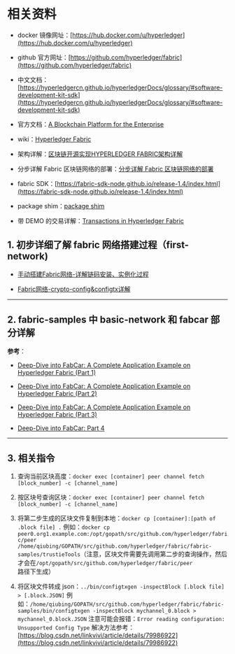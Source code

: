 # 相关资料

- docker 镜像网址：[https://hub.docker.com/u/hyperledger](https://hub.docker.com/u/hyperledger)

- github 官方网址：[https://github.com/hyperledger/fabric](https://github.com/hyperledger/fabric)

- 中文文档：[https://hyperledgercn.github.io/hyperledgerDocs/glossary/#software-development-kit-sdk](https://hyperledgercn.github.io/hyperledgerDocs/glossary/#software-development-kit-sdk)

- 官方文档：[A Blockchain Platform for the Enterprise](https://hyperledger-fabric.readthedocs.io/en/release-1.4/)

- wiki：[Hyperledger Fabric](https://wiki.hyperledger.org/display/Fabric)

- 架构详解：[区块链开源实现HYPERLEDGER FABRIC架构详解](http://www.taohui.pub/2018/05/26/%e5%8c%ba%e5%9d%97%e9%93%be%e5%bc%80%e6%ba%90%e5%ae%9e%e7%8e%b0hyperledger-fabric%e6%9e%b6%e6%9e%84%e8%af%a6%e8%a7%a3/?hmsr=toutiao.io&utm_medium=toutiao.io&utm_source=toutiao.io)

- 分步详解 Fabric 区块链网络的部署：[分步详解 Fabric 区块链网络的部署](https://www.ibm.com/developerworks/cn/cloud/library/cl-lo-hyperledger-fabric-practice-analysis/index.html)

- fabric SDK：[https://fabric-sdk-node.github.io/release-1.4/index.html](https://fabric-sdk-node.github.io/release-1.4/index.html)

- package shim：[package shim](https://godoc.org/github.com/hyperledger/fabric/core/chaincode/shim#Chaincode)

- 带 DEMO 的交易详解：[Transactions in Hyperledger Fabric](https://medium.com/@kctheservant/transactions-in-hyperledger-fabric-50e068dda8a9)

## 1. 初步详细了解 fabric 网络搭建过程（first-network)

- [手动搭建Fabric网络-详解链码安装、实例化过程](https://zhuanlan.zhihu.com/p/35363316)

- [Fabric网络-crypto-config&configtx详解](https://zhuanlan.zhihu.com/p/35339234)

---

## 2. fabric-samples 中 basic-network 和 fabcar 部分详解

**参考**：

- [Deep-Dive into FabCar: A Complete Application Example on Hyperledger Fabric (Part 1)](https://medium.com/@kctheservant/deep-dive-into-fabcar-part-1-57c2530148a0)

- [Deep-Dive into FabCar: A Complete Application Example on Hyperledger Fabric (Part 2)](https://medium.com/@kctheservant/deep-dive-into-fabcar-part-2-92aee9e5050d)

- [Deep-Dive into FabCar: A Complete Application Example on Hyperledger Fabric (Part 3)](https://medium.com/@kctheservant/deep-dive-into-fabcar-part-3-692d9026891e)

- [Deep-Dive into FabCar: Part 4](https://medium.com/@kctheservant/deep-dive-into-fabcar-part-4-386faa571ce5)

---

## 3. 相关指令

1. 查询当前区块高度：`docker exec [container] peer channel fetch [block_number] -c [channel_name]`

2. 按区块号查询区块：`docker exec [container] peer channel fetch [block_number] -c [channel_name]`

3. 将第二步生成的区块文件复制到本地：`docker cp [container]:[path of .block file] .`
    例如：`docker cp peer0.org1.example.com:/opt/gopath/src/github.com/hyperledger/fabric/peer /home/qiubing/GOPATH/src/github.com/hyperledger/fabric/fabric-samples/trustieTools`（注意，区块文件需要先调用第二步的查询操作，然后才会在`/opt/gopath/src/github.com/hyperledger/fabric/peer`路径下生成）

4. 将区块文件转成 json：`../bin/configtxgen -inspectBlock [.block file] > [.block.JSON]`
    例如：`/home/qiubing/GOPATH/src/github.com/hyperledger/fabric/fabric-samples/bin/configtxgen -inspectBlock mychannel_0.block > mychannel_0.block.JSON`
    注意可能会报错：`Error reading configuration: Unsupported Config Type`
    解决方法参考：[https://blog.csdn.net/linkvivi/article/details/79986922](https://blog.csdn.net/linkvivi/article/details/79986922)
